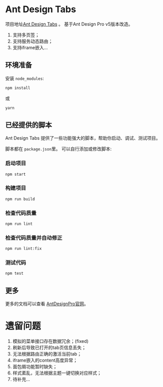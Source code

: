 # Ant Design Tabs

项目地址[Ant Design Tabs](https://github.com/gamemock/ant-design-tabs) 。 基于Ant Design Pro v5版本改造。
1. 支持多页签；
2. 支持服务动态路由；
3. 支持iframe嵌入...

## 环境准备

安装 `node_modules`:

```bash
npm install
```

或

```bash
yarn
```

## 已经提供的脚本

Ant Design Tabs 提供了一些功能强大的脚本，帮助你启动、调试、测试项目。

脚本都在 `package.json`里。 可以自行添加或修改脚本:

### 启动项目

```bash
npm start
```

### 构建项目

```bash
npm run build
```

### 检查代码质量

```bash
npm run lint
```

### 检查代码质量并自动修正

```bash
npm run lint:fix
```

### 测试代码

```bash
npm test
```

## 更多

更多的文档可以查看 [AntDesignPro官网](https://pro.ant.design)。

# 遗留问题
1. 模拟的菜单接口存在数据冗余；(fixed)
2. 刷新后导致已打开的tab页信息丢失；
3. 无法根据路由正确的激活当前tab；
4. iframe嵌入的content高度异常；
5. 面包屑功能暂时缺失；
6. 样式紊乱，无法根据主题一键切换对应样式；
7. 待补充...
